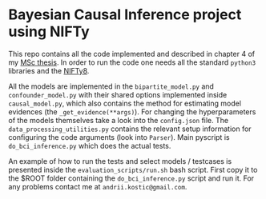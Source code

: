 # Bayesian Causal Inference project using NIFTy

This repo contains all the code implemented and described in chapter 4 of my [MSc thesis](https://www.overleaf.com/read/vnpxnhbsbtbm). In order to run the code one needs all the standard `python3` libraries and the [NIFTy8](https://gitlab.mpcdf.mpg.de/ift/nifty).

All the models are implemented in the `bipartite_model.py` and `confounder_model.py` with their shared options implemented inside `causal_model.py`, which also contains the method for estimating model evidences (the `_get_evidence(**args)`). For changing the hyperparameters of the models themselves take a look into the `config.json` file. The `data_processing_utilities.py` contains the relevant setup information for configuring the code arguments (look into `Parser`). Main pyscript is `do_bci_inference.py` which does the actual tests.

An example of how to run the tests and select models / testcases is presented inside the `evaluation_scripts/run.sh` bash script. First copy it to the $ROOT folder containing the `do_bci_inference.py` script and run it. For any problems contact me at `andrii.kostic@gmail.com`. 
